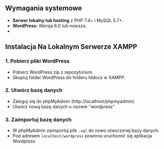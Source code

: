 
## Wymagania systemowe
- **Serwer lokalny lub hosting** z PHP 7.4+ i MySQL 5.7+. 
- **WordPress:** Wersja 6.0 lub nowsza.
- 
## Instalacja Na Lokalnym Serwerze XAMPP
### 1. **Pobierz pliki WordPress**

- Pobierz WordPress.zip z repozytorium.
- Skopiuj folder WordPress do folderu htdocs w XAMPP.

### 2. **Utwórz bazę danych**

- Zaloguj się do phpMyAdmin (http://localhost/phpmyadmin).
- Utwórz nową bazę danych o nazwie "wordpress"

### 3. **Zaimportuj bazę danych**

- W phpMyAdmin zaimportuj plik `.sql` do nowo utworzonej bazy danych.
- Pod adresem `localhost/wordpress` powinna uruchomić się aplikacja Wordpress



